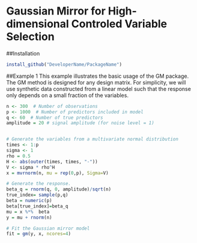 # Gaussian Mirror for High-dimensional Controled Variable Selection


##Installation
```R
install_github("DeveloperName/PackageName")
```



##Example 1
This example illustrates the basic usage of the GM package. The GM method is designed for any design matrix. For simplicity, we will use synthetic data constructed from a linear model such that the response only depends on a small fraction of the variables.


```R
n <- 300  # Number of observations
p <- 1000  # Number of predictors included in model
q <- 60  # Number of true predictors
amplitude = 20 # signal amplitude (for noise level = 1) 


# Generate the variables from a multivariate normal distribution
times <- 1:p
sigma <- 1
rho = 0.5
H <- abs(outer(times, times, "-"))
V <- sigma * rho^H
x = mvrnorm(n, mu = rep(0,p), Sigma=V)

# Generate the response.
beta_q = rnorm(q, 0, amplitude)/sqrt(n)
true_index= sample(p,q)
beta = numeric(p)
beta[true_index]=beta_q
mu = x %*%  beta
y = mu + rnorm(n)

# Fit the Gaussian mirror model
fit = gm(y, x, ncores=4)
```
